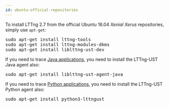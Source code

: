 ```yaml
---
id: ubuntu-official-repositories
---
```


To install LTTng 2.7 from the official Ubuntu 16.04 _Xenial Xerus_
repositories, simply use `apt-get`:

<pre class="term">
sudo apt-get install lttng-tools
sudo apt-get install lttng-modules-dkms
sudo apt-get install liblttng-ust-dev
</pre>

If you need to trace [Java applications](#doc-java-application), you
need to install the LTTng-UST Java agent also:

<pre class="term">
sudo apt-get install liblttng-ust-agent-java
</pre>

If you need to trace [Python applications](#doc-python-application),
you need to install the LTTng-UST Python agent also:

<pre class="term">
sudo apt-get install python3-lttngust
</pre>
